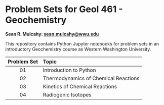 # Problem Sets for Geol 461 - Geochemistry

**Sean R. Mulcahy: sean.mulcahy@wwu.edu**

This repository contains Python Jupyter notebooks for problem sets in an introductory Geochemistry course as Western Washington University. 

| Problem Set	| Topic					|
|:-------------:|:--------------------------------------|
|01		|Introduction to Python			|
|02		|Thermodynamics of Chemical Reactions	|
|03		|Kinetics of Chemical Reactions		|
|04		|Radiogenic Isotopes			|